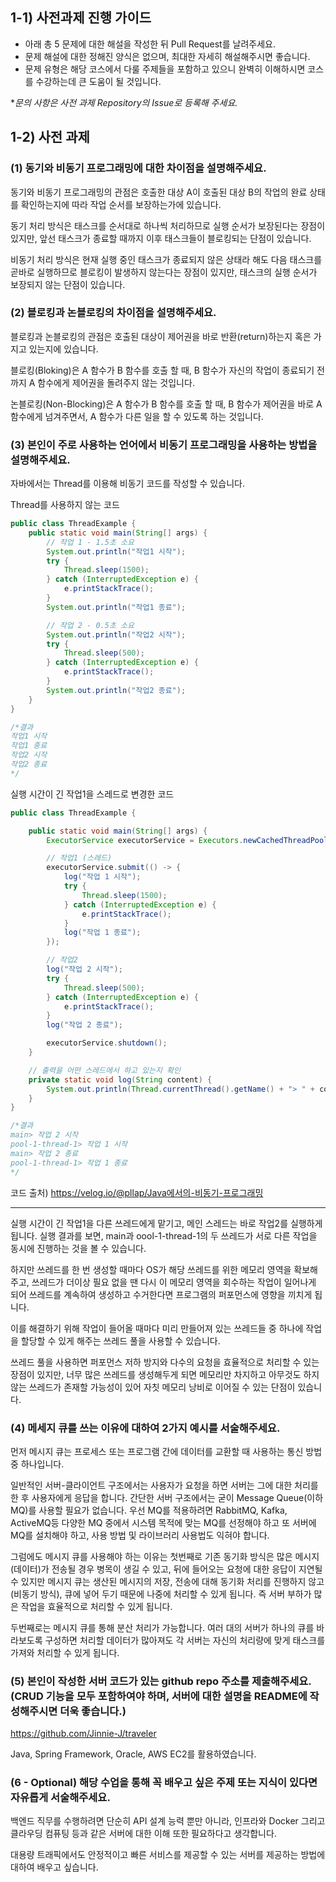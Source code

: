 ## 1-1) 사전과제 진행 가이드

- 아래 총 5 문제에 대한 해설을 작성한 뒤 Pull Request를 날려주세요.
- 문제 해설에 대한 정해진 양식은 없으며, 최대한 자세히 해설해주시면 좋습니다.
- 문제 유형은 해당 코스에서 다룰 주제들을 포함하고 있으니 완벽히 이해하시면 코스를 수강하는데 큰 도움이 될 것입니다.

**문의 사항은 사전 과제 Repository의 Issue로 등록해 주세요.*
  


## 1-2) 사전 과제

### (1) 동기와 비동기 프로그래밍에 대한 차이점을 설명해주세요.
동기와 비동기 프로그래밍의 관점은 호출한 대상 A이 호출된 대상 B의 작업의 완료 상태를 확인하는지에 따라 작업 순서를 보장하는가에 있습니다.

동기 처리 방식은 태스크를 순서대로 하나씩 처리하므로 실행 순서가 보장된다는 장점이 있지만, 앞선 태스크가 종료할 때까지 이후 태스크들이 블로킹되는 단점이 있습니다.

비동기 처리 방식은 현재 실행 중인 태스크가 종료되지 않은 상태라 해도 다음 태스크를 곧바로 실행하므로 블로킹이 발생하지 않는다는 장점이 있지만, 태스크의 실행 순서가 보장되지 않는 단점이 있습니다.


### (2) 블로킹과 논블로킹의 차이점을 설명해주세요.
블로킹과 논블로킹의 관점은 호출된 대상이 제어권을 바로 반환(return)하는지 혹은 가지고 있는지에 있습니다.

블로킹(Bloking)은 A 함수가 B 함수를 호출 할 때, B 함수가 자신의 작업이 종료되기 전까지 A 함수에게 제어권을 돌려주지 않는 것입니다.

논블로킹(Non-Blocking)은 A 함수가 B 함수를 호출 할 때, B 함수가 제어권을 바로 A 함수에게 넘겨주면서, A 함수가 다른 일을 할 수 있도록 하는 것입니다.

### (3) 본인이 주로 사용하는 언어에서 비동기 프로그래밍을 사용하는 방법을 설명해주세요.
자바에서는 Thread를 이용해 비동기 코드를 작성할 수 있습니다.

Thread를 사용하지 않는 코드
```java
public class ThreadExample {
    public static void main(String[] args) {
        // 작업 1 - 1.5초 소요
        System.out.println("작업1 시작");
        try {
            Thread.sleep(1500);
        } catch (InterruptedException e) {
            e.printStackTrace();
        }
        System.out.println("작업1 종료");

        // 작업 2 - 0.5초 소요
        System.out.println("작업2 시작");
        try {
            Thread.sleep(500);
        } catch (InterruptedException e) {
            e.printStackTrace();
        }
        System.out.println("작업2 종료");
    }
}

/*결과
작업1 시작
작업1 종료
작업2 시작
작업2 종료
*/
```
실행 시간이 긴 작업1을 스레드로 변경한 코드
```java
public class ThreadExample {

    public static void main(String[] args) {
        ExecutorService executorService = Executors.newCachedThreadPool();

        // 작업1 (스레드)
        executorService.submit(() -> {
            log("작업 1 시작");
            try {
                Thread.sleep(1500);
            } catch (InterruptedException e) {
                e.printStackTrace();
            }
            log("작업 1 종료");
        });

        // 작업2
        log("작업 2 시작");
        try {
            Thread.sleep(500);
        } catch (InterruptedException e) {
            e.printStackTrace();
        }
        log("작업 2 종료");

        executorService.shutdown();
    }

    // 출력을 어떤 스레드에서 하고 있는지 확인
    private static void log(String content) {
        System.out.println(Thread.currentThread().getName() + "> " + content);
    }
}

/*결과
main> 작업 2 시작
pool-1-thread-1> 작업 1 시작
main> 작업 2 종료
pool-1-thread-1> 작업 1 종료
*/

```

코드 출처) https://velog.io/@pllap/Java에서의-비동기-프로그래밍

---
실행 시간이 긴 작업1을 다른 쓰레드에게 맡기고, 메인 스레드는 바로 작업2를 실행하게 됩니다. 실행 결과를 보면, main과 oool-1-thread-1의 두 쓰레드가 서로 다른 작업을 동시에 진행하는 것을 볼 수 있습니다.

하지만 쓰레드를 한 번 생성할 때마다 OS가 해당 쓰레드를 위한 메모리 영역을 확보해주고, 쓰레드가 더이상 필요 없을 땐 다시 이 메모리 영역을 회수하는 작업이 일어나게 되어 쓰레드를 계속하여 생성하고 수거한다면 프로그램의 퍼포먼스에 영향을 끼치게 됩니다.

이를 해결하기 위해 작업이 들어올 때마다 미리 만들어져 있는 쓰레드들 중 하나에 작업을 할당할 수 있게 해주는 쓰레드 풀을 사용할 수 있습니다.

쓰레드 풀을 사용하면 퍼포먼스 저하 방지와 다수의 요청을 효율적으로 처리할 수 있는 장점이 있지만, 
너무 많은 쓰레드를 생성해두게 되면 메모리만 차지하고 아무것도 하지 않는 쓰레드가 존재할 가능성이 있어 자칫 메모리 낭비로 이어질 수 있는 단점이 있습니다.


### (4) 메세지 큐를 쓰는 이유에 대하여 2가지 예시를 서술해주세요.
먼저 메시지 큐는 프로세스 또는 프로그램 간에 데이터를 교환할 때 사용하는 통신 방법 중 하나입니다.

일반적인 서버-클라이언트 구조에서는 사용자가 요청을 하면 서버는 그에 대한 처리를 한 후 사용자에게 응답을 합니다. 간단한 서버 구조에서는 굳이 Message Queue(이하 MQ)를 사용할 필요가 없습니다. 우선 MQ를 적용하려면 RabbitMQ, Kafka, ActiveMQ등 다양한 MQ 중에서 시스템 목적에 맞는 MQ를 선정해야 하고 또 서버에 MQ를 설치해야 하고, 사용 방법 및 라이브러리 사용법도 익혀야 합니다. 

그럼에도 메시지 큐를 사용해야 하는 이유는 첫번째로 기존 동기화 방식은 많은 메시지(데이터)가 전송될 경우 병목이 생길 수 있고, 뒤에 들어오는 요청에 대한 응답이 지연될 수 있지만 메시지 큐는 생산된 메시지의 저장, 전송에 대해 동기화 처리를 진행하지 않고(비동기 방식), 큐에 넣어 두기 때문에 나중에 처리할 수 있게 됩니다.
즉 서버 부하가 많은 작업을 효율적으로 처리할 수 있게 됩니다.

두번째로는 메시지 큐를 통해 분산 처리가 가능합니다. 여러 대의 서버가 하나의 큐를 바라보도록 구성하면 처리할 데이터가 많아져도 각 서버는 자신의 처리량에 맞게 태스크를 가져와 처리할 수 있게 됩니다.


### (5) 본인이 작성한 서버 코드가 있는 github repo 주소를 제출해주세요. (CRUD 기능을 모두 포함하여야 하며, 서버에 대한 설명을 README에 작성해주시면 더욱 좋습니다.) 
https://github.com/Jinnie-J/traveler

Java, Spring Framework, Oracle, AWS EC2를 활용하였습니다.

### (6 - Optional) 해당 수업을 통해 꼭 배우고 싶은 주제 또는 지식이 있다면 자유롭게 서술해주세요.

백엔드 직무를 수행하려면 단순히 API 설계 능력 뿐만 아니라, 인프라와 Docker 그리고 클라우딩 컴퓨팅 등과 같은 서버에 대한 이해 또한 필요하다고 생각합니다. 

대용량 트래픽에서도 안정적이고 빠른 서비스를 제공할 수 있는 서버를 제공하는 방법에 대하여 배우고 싶습니다.

